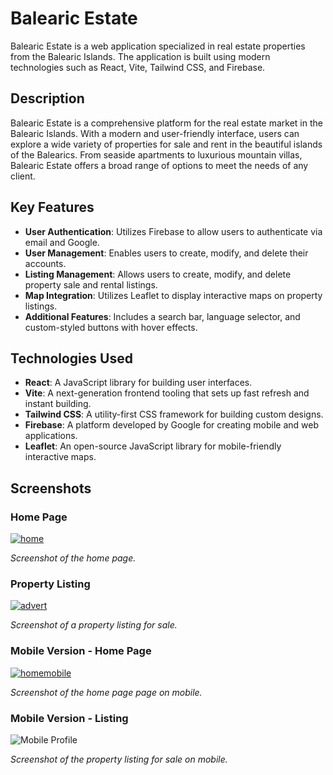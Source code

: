 # Balearic Estate

Balearic Estate is a web application specialized in real estate properties from the Balearic Islands. The application is built using modern technologies such as React, Vite, Tailwind CSS, and Firebase.

## Description

Balearic Estate is a comprehensive platform for the real estate market in the Balearic Islands. With a modern and user-friendly interface, users can explore a wide variety of properties for sale and rent in the beautiful islands of the Balearics. From seaside apartments to luxurious mountain villas, Balearic Estate offers a broad range of options to meet the needs of any client.

## Key Features

- **User Authentication**: Utilizes Firebase to allow users to authenticate via email and Google.
- **User Management**: Enables users to create, modify, and delete their accounts.
- **Listing Management**: Allows users to create, modify, and delete property sale and rental listings.
- **Map Integration**: Utilizes Leaflet to display interactive maps on property listings.
- **Additional Features**: Includes a search bar, language selector, and custom-styled buttons with hover effects.

## Technologies Used

- **React**: A JavaScript library for building user interfaces.
- **Vite**: A next-generation frontend tooling that sets up fast refresh and instant building.
- **Tailwind CSS**: A utility-first CSS framework for building custom designs.
- **Firebase**: A platform developed by Google for creating mobile and web applications.
- **Leaflet**: An open-source JavaScript library for mobile-friendly interactive maps.

## Screenshots

### Home Page
[![home](https://i.ibb.co/mDwgcmL/home.png)](https://ibb.co/Ss8G32h)

*Screenshot of the home page.*

### Property Listing
[![advert](https://i.ibb.co/857jPNS/advert.png)](https://ibb.co/gTRDtmB)

*Screenshot of a property listing for sale.*

### Mobile Version - Home Page
[![homemobile](https://i.ibb.co/6t2Qm7C/homemobile.png)](https://ibb.co/wQTtRFm)

*Screenshot of the home page page on mobile.*

### Mobile Version - Listing
![Mobile Profile](path/to/mobile-profile-screenshot.png)

*Screenshot of the property listing for sale on mobile.*
